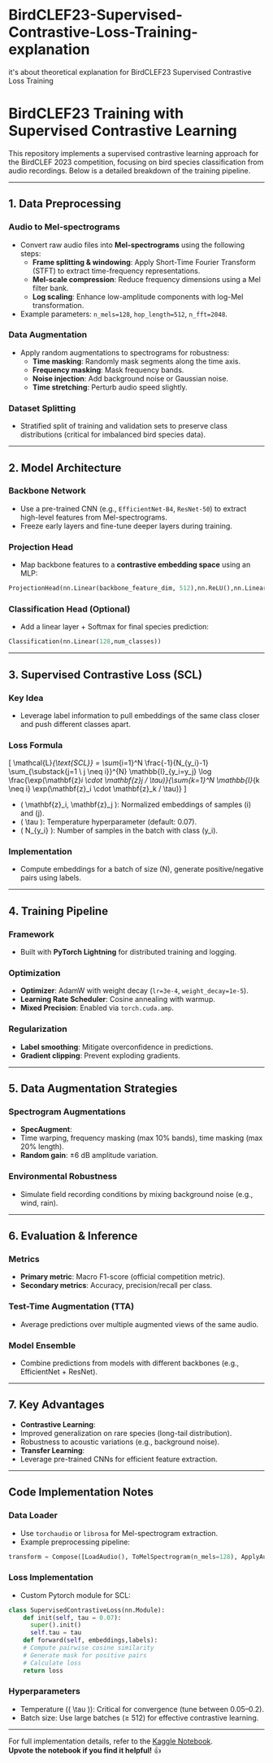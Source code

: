 # BirdCLEF23-Supervised-Contrastive-Loss-Training-explanation
it's about theoretical explanation for BirdCLEF23 Supervised Contrastive Loss Training

# BirdCLEF23 Training with Supervised Contrastive Learning

This repository implements a supervised contrastive learning approach for the BirdCLEF 2023 competition, focusing on bird species classification from audio recordings. Below is a detailed breakdown of the training pipeline.

---

## 1. Data Preprocessing

### Audio to Mel-spectrograms
- Convert raw audio files into **Mel-spectrograms** using the following steps:
  - **Frame splitting & windowing**: Apply Short-Time Fourier Transform (STFT) to extract time-frequency representations.
  - **Mel-scale compression**: Reduce frequency dimensions using a Mel filter bank.
  - **Log scaling**: Enhance low-amplitude components with log-Mel transformation.
- Example parameters: `n_mels=128`, `hop_length=512`, `n_fft=2048`.

### Data Augmentation
- Apply random augmentations to spectrograms for robustness:
  - **Time masking**: Randomly mask segments along the time axis.
  - **Frequency masking**: Mask frequency bands.
  - **Noise injection**: Add background noise or Gaussian noise.
  - **Time stretching**: Perturb audio speed slightly.

### Dataset Splitting
- Stratified split of training and validation sets to preserve class distributions (critical for imbalanced bird species data).

---

## 2. Model Architecture

### Backbone Network
- Use a pre-trained CNN (e.g., `EfficientNet-B4`, `ResNet-50`) to extract high-level features from Mel-spectrograms.
- Freeze early layers and fine-tune deeper layers during training.

### Projection Head
- Map backbone features to a **contrastive embedding space** using an MLP:

```python
ProjectionHead(nn.Linear(backbone_feature_dim, 512),nn.ReLU(),nn.Linear(512, 128) #Embedding dimension = 128)
```

### Classification Head (Optional)
- Add a linear layer + Softmax for final species prediction:

```python
Classification(nn.Linear(128,num_classes))
```


---

## 3. Supervised Contrastive Loss (SCL)

### Key Idea
- Leverage label information to pull embeddings of the same class closer and push different classes apart.

### Loss Formula
\[
\mathcal{L}_{\text{SCL}} = \sum_{i=1}^N \frac{-1}{N_{y_i}-1} \sum_{\substack{j=1 \\ j \neq i}}^{N} \mathbb{I}_{y_i=y_j} \log \frac{\exp(\mathbf{z}_i \cdot \mathbf{z}_j / \tau)}{\sum_{k=1}^N \mathbb{I}_{k \neq i} \exp(\mathbf{z}_i \cdot \mathbf{z}_k / \tau)}
\]
- \( \mathbf{z}_i, \mathbf{z}_j \): Normalized embeddings of samples \(i\) and \(j\).
- \( \tau \): Temperature hyperparameter (default: 0.07).
- \( N_{y_i} \): Number of samples in the batch with class \(y_i\).

### Implementation
- Compute embeddings for a batch of size \(N\), generate positive/negative pairs using labels.

---

## 4. Training Pipeline

### Framework
- Built with **PyTorch Lightning** for distributed training and logging.

### Optimization
- **Optimizer**: AdamW with weight decay (`lr=3e-4`, `weight_decay=1e-5`).
- **Learning Rate Scheduler**: Cosine annealing with warmup.
- **Mixed Precision**: Enabled via `torch.cuda.amp`.

### Regularization
- **Label smoothing**: Mitigate overconfidence in predictions.
- **Gradient clipping**: Prevent exploding gradients.

---

## 5. Data Augmentation Strategies

### Spectrogram Augmentations
- **SpecAugment**:
- Time warping, frequency masking (max 10% bands), time masking (max 20% length).
- **Random gain**: ±6 dB amplitude variation.

### Environmental Robustness
- Simulate field recording conditions by mixing background noise (e.g., wind, rain).

---

## 6. Evaluation & Inference

### Metrics
- **Primary metric**: Macro F1-score (official competition metric).
- **Secondary metrics**: Accuracy, precision/recall per class.

### Test-Time Augmentation (TTA)
- Average predictions over multiple augmented views of the same audio.

### Model Ensemble
- Combine predictions from models with different backbones (e.g., EfficientNet + ResNet).

---

## 7. Key Advantages

- **Contrastive Learning**:
- Improved generalization on rare species (long-tail distribution).
- Robustness to acoustic variations (e.g., background noise).
- **Transfer Learning**:
- Leverage pre-trained CNNs for efficient feature extraction.

---

## Code Implementation Notes

### Data Loader
- Use `torchaudio` or `librosa` for Mel-spectrogram extraction.
- Example preprocessing pipeline:


```python
transform = Compose([LoadAudio(), ToMelSpectrogram(n_mels=128), ApplyAugmentations(), Normalize()])
```

### Loss Implementation
- Custom Pytorch module for SCL:

```python
class SupervisedContrastiveLoss(nn.Module):
    def init(self, tau = 0.07):
      super().init()
      self.tau = tau
    def forward(self, embeddings,labels):
    # Compute pairwise cosine similarity
    # Generate mask for positive pairs
    # Calculate loss
    return loss
```


### Hyperparameters
- Temperature (\( \tau \)): Critical for convergence (tune between 0.05–0.2).
- Batch size: Use large batches (≥ 512) for effective contrastive learning.

---

For full implementation details, refer to the [Kaggle Notebook](https://www.kaggle.com/code/vijayravichander/birdclef23-supervised-contrastive-loss-training).  
**Upvote the notebook if you find it helpful!** 👍

